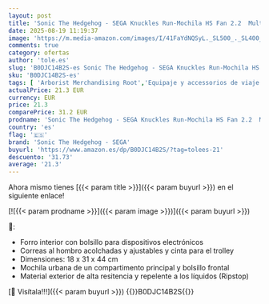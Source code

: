 ```yaml
---
layout: post
title: 'Sonic The Hedgehog - SEGA Knuckles Run-Mochila HS Fan 2.2  Multicolor  31 x 44 cm  Capacidad 24 L'
date: 2025-08-19 11:19:37
image: 'https://m.media-amazon.com/images/I/41FaYdNQSyL._SL500_._SL400_.jpg'
comments: true
category: ofertas
author: 'tole.es'
slug: 'B0DJC14B2S-es Sonic The Hedgehog - SEGA Knuckles Run-Mochila HS Fan 2.2...'
sku: 'B0DJC14B2S-es'
tags: [ 'Arborist Merchandising Root','Equipaje y accessorios de viaje','Karactermania-BFCM','Mochilas','Mochilas tipo casual','Moda','Self Service','Special Features Stores','c8538d25-3af9-48d3-aeff-5f3ce5572a36_0','c8538d25-3af9-48d3-aeff-5f3ce5572a36_1401','sega','sonic the hedgehog - sega','🇪🇸', ]
actualPrice: 21.3 EUR
currency: EUR
price: 21.3
comparePrice: 31.2 EUR
prodname: 'Sonic The Hedgehog - SEGA Knuckles Run-Mochila HS Fan 2.2  Multicolor  31 x 44 cm  Capacidad 24 L'
country: 'es'
flag: '🇪🇸'
brand: 'Sonic The Hedgehog - SEGA'
buyurl: 'https://www.amazon.es/dp/B0DJC14B2S/?tag=tolees-21'
descuento: '31.73'
average: '21.3'
---
```


Ahora mismo tienes [{{< param title >}}]({{< param buyurl >}}) en el siguiente enlace!

[![{{< param prodname >}}]({{< param image >}})]({{< param buyurl >}})

🔎:

- Forro interior con bolsillo para dispositivos electrónicos
- Correas al hombro acolchadas y ajustables y cinta para el trolley
- Dimensiones: 18 x 31 x 44 cm
- Mochila urbana de un compartimento principal y bolsillo frontal
- Material exterior de alta resitencia y repelente a los líquidos (Ripstop)

[🛒 Visítala!!!]({{< param buyurl >}})
{{<world>}}B0DJC14B2S{{</world>}}
